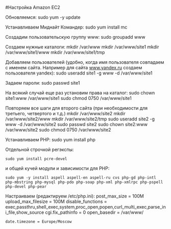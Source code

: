 #Настройка Amazon EC2

Обновляемся:
	sudo yum -y update

Устанавливаем Миднайт Командер:
	sudo yum install mc

Создадим пользовательскую группу www:
	sudo groupadd www

Создаем нужные каталоги:
	mkdir /var/www
	mkdir /var/www/site1
	mkdir /var/www/site1/www
	mkdir /var/www/site1/tmp
    
Добавляем пользователей (удобно, когда имя пользователя совпадаем с именем сайта. Например для сайта www.yandex.ru создаем пользователя yandex):
	sudo useradd site1 -g www -d /var/www/site1

Задаем пароли:
	sudo passwd site1

На всякий случай еще раз установим права на каталог:
	sudo chown site1:www /var/www/site1
	sudo chmod 0750 /var/www/site1

Повторяем все шаги для второго сайта (при необходимости для третьего, четвертого и т.д.)
	mkdir /var/www/site2
	mkdir /var/www/site2/www
	mkdir /var/www/site2/tmp
	sudo useradd site2 -g www -d /var/www/site2
    sudo passwd site2
    sudo chown site2:www /var/www/site2
    sudo chmod 0750 /var/www/site2

    
Устанавливаем PHP:
	sudo yum install php
    
Отдельной строчкой регэкспы:

	sudo yum install pcre-devel

и общей кучей модули и зависимости для PHP:

	sudo yum -y install aspell aspell-en aspell-ru cvs php-gd php-intl php-mbstring php-mysql php-pdo php-soap php-xml php-xmlrpc php-pspell php-devel php-pear
    
Настраиваем (редактируем /etc/php.ini):
    post_max_size = 100M
    upload_max_filesize = 100M
    disable_functions = exec,passthru,shell_exec,system,proc_open,popen,curl_multi_exec,parse_ini_file,show_source
    cgi.fix_pathinfo = 0
    open_basedir = /var/www/
    
    date.timezone = Europe/Moscow
